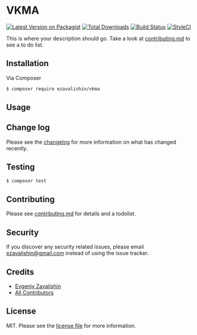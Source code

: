 # VKMA

[![Latest Version on Packagist][ico-version]][link-packagist]
[![Total Downloads][ico-downloads]][link-downloads]
[![Build Status][ico-travis]][link-travis]
[![StyleCI][ico-styleci]][link-styleci]

This is where your description should go. Take a look at [contributing.md](contributing.md) to see a to do list.

## Installation

Via Composer

``` bash
$ composer require ezavalishin/vkma
```

## Usage

## Change log

Please see the [changelog](changelog.md) for more information on what has changed recently.

## Testing

``` bash
$ composer test
```

## Contributing

Please see [contributing.md](contributing.md) for details and a todolist.

## Security

If you discover any security related issues, please email ezavalishin@gmail.com instead of using the issue tracker.

## Credits

- [Evgeniy Zavalishin][link-author]
- [All Contributors][link-contributors]

## License

MIT. Please see the [license file](license.md) for more information.

[ico-version]: https://img.shields.io/packagist/v/ezavalishin/vkma.svg?style=flat-square
[ico-downloads]: https://img.shields.io/packagist/dt/ezavalishin/vkma.svg?style=flat-square
[ico-travis]: https://img.shields.io/travis/ezavalishin/vkma/master.svg?style=flat-square
[ico-styleci]: https://styleci.io/repos/12345678/shield

[link-packagist]: https://packagist.org/packages/ezavalishin/vkma
[link-downloads]: https://packagist.org/packages/ezavalishin/vkma
[link-travis]: https://travis-ci.org/ezavalishin/vkma
[link-styleci]: https://styleci.io/repos/12345678
[link-author]: https://github.com/ezavalishin
[link-contributors]: ../../contributors
